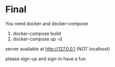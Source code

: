 # Final

You need docker and docker-compose

1. docker-compose build
2. docker-compose up -d

server available at http://127.0.0.1 (NOT localhost)

please sign-up and sign-in
have a fun
